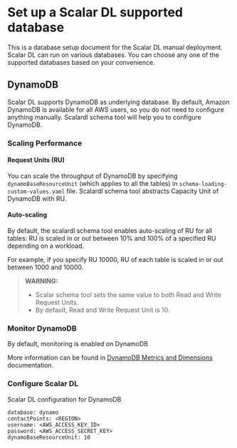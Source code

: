 # Set up a Scalar DL supported database

This is a database setup document for the Scalar DL manual deployment. Scalar DL can run on various databases. 
You can choose any one of the supported databases based on your convenience.

## DynamoDB

Scalar DL supports DynamoDB as underlying database. 
By default, Amazon DynamoDB is available for all AWS users, so you do not need to configure anything manually.
Scalardl schema tool will help you to configure DynamoDB.

### Scaling Performance

#### Request Units (RU)

You can scale the throughput of DynamoDB by specifying `dynamoBaseResourceUnit` (which applies to all the tables) in  `schema-loading-custom-values.yaml` file.
Scalardl schema tool abstracts Capacity Unit of DynamoDB with RU.

#### Auto-scaling
By default, the scalardl schema tool enables auto-scaling of RU for all tables: RU is scaled in or out between 10% and 100% of a specified RU depending on a workload. 

For example, if you specify RU 10000, RU of each table is scaled in or out between 1000 and 10000.


> **WARNING:**
>
> * Scalar schema tool sets the same value to both Read and Write Request Units.
> * By default, Read and Write Request Unit is 10.
 

### Monitor DynamoDB

By default, monitoring is enabled on DynamoDB

More information can be found in [DynamoDB Metrics and Dimensions](https://docs.aws.amazon.com/amazondynamodb/latest/developerguide/metrics-dimensions.html) documentation.
 
### Configure Scalar DL

Scalar DL configuration for DynamoDB

```
database: dynamo
contactPoints: <REGION>
username: <AWS_ACCESS_KEY_ID>
password: <AWS_ACCESS_SECRET_KEY>
dynamoBaseResourceUnit: 10
```
